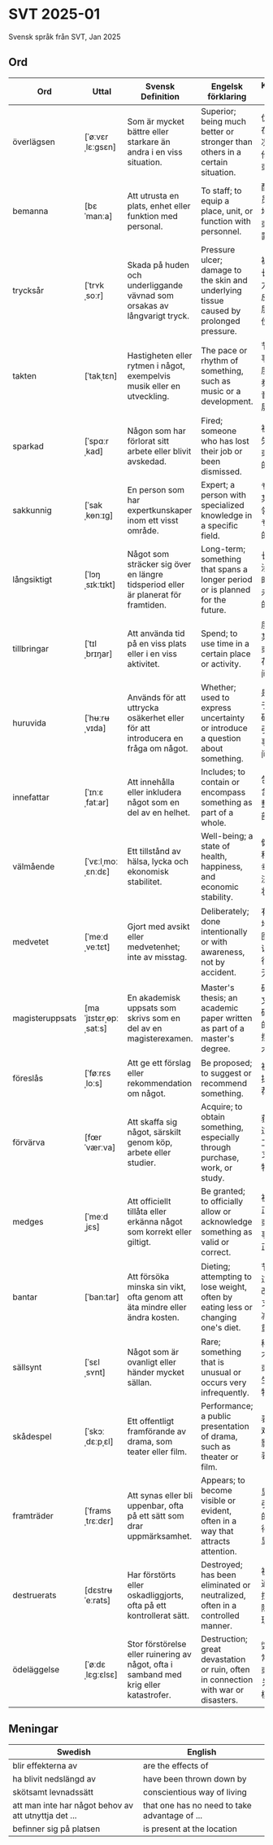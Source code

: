# SVT 2025-01
Svensk språk från SVT, Jan 2025

## Ord
| Ord          | Uttal              | Svensk Definition                                                               | Engelsk förklaring                               | Kinesisk解释             | Exempel mening                                     |
|--------------|--------------------|----------------------------------------------------------------------------------|------------------------------------------------|--------------------------|--------------------------------------------------|
| överlägsen   | [ˈøːvɛrˌlɛːɡsɛn]   | Som är mycket bättre eller starkare än andra i en viss situation.              | Superior; being much better or stronger than others in a certain situation. | 优越的；在某种情况下比其他人更好或更强。 | Han visade en överlägsen skicklighet i tävlingen.  |
| bemanna | [bɛˈmanːa] | Att utrusta en plats, enhet eller funktion med personal. | To staff; to equip a place, unit, or function with personnel. | 配备人员；为某地、单位或功能配置人员。 | Vi behöver bemanna receptionen inför evenemanget. |
| trycksår | [ˈtrʏkˌsoːr] | Skada på huden och underliggande vävnad som orsakas av långvarigt tryck. | Pressure ulcer; damage to the skin and underlying tissue caused by prolonged pressure. | 褥疮；由长时间压力引起的皮肤及下层组织损伤。 | Patienten utvecklade ett trycksår efter att ha legat stilla för länge. |
| takten | [ˈtakˌtɛn] | Hastigheten eller rytmen i något, exempelvis musik eller en utveckling. | The pace or rhythm of something, such as music or a development. | 节奏；某事物的速度或节奏，例如音乐或发展。 | Byggandet av nya bostäder har ökat takten det senaste året. |
| sparkad | [ˈspɑːrˌkad] | Någon som har förlorat sitt arbete eller blivit avskedad. | Fired; someone who has lost their job or been dismissed. | 被解雇；失去工作或被解雇的人。 | Han blev sparkad från jobbet efter flera varningar. |
| sakkunnig | [ˈsakˌkɵnːɪɡ] | En person som har expertkunskaper inom ett visst område. | Expert; a person with specialized knowledge in a specific field. | 专家；在某个特定领域拥有专业知识的人。 | Utredningen gjordes av en sakkunnig inom byggnadsteknik. |
| långsiktigt | [ˈlɔŋˌsɪkːtɪkt] | Något som sträcker sig över en längre tidsperiod eller är planerat för framtiden. | Long-term; something that spans a longer period or is planned for the future. | 长期的；涉及较长时间或为未来规划的事物。 | Företaget investerar i projekt som är hållbara och långsiktiga. |
| tillbringar | [ˈtɪlˌbrɪŋar] | Att använda tid på en viss plats eller i en viss aktivitet. | Spend; to use time in a certain place or activity. | 度过；在某个地方或活动中花费时间。 | Hon tillbringar sommaren vid havet varje år. |
| huruvida | [ˈhʉːrʉˌvɪda] | Används för att uttrycka osäkerhet eller för att introducera en fråga om något. | Whether; used to express uncertainty or introduce a question about something. | 是否；用于表达不确定性或引入对某事的疑问。 | Hon undrade huruvida hon skulle acceptera erbjudandet. |
| innefattar | [ˈɪnːɛˌfatːar] | Att innehålla eller inkludera något som en del av en helhet. | Includes; to contain or encompass something as part of a whole. | 包括；包含或作为整体的一部分。 | Kursen innefattar både teoretiska och praktiska moment. |
| välmående | [ˈvɛːlˌmoːˌɛnːdɛ] | Ett tillstånd av hälsa, lycka och ekonomisk stabilitet. | Well-being; a state of health, happiness, and economic stability. | 健康；一种健康、幸福和经济稳定的状态。 | Samhällets välmående är beroende av både individens och kollektivets insatser. |
| medvetet | [ˈmeːdˌveːtɛt] | Gjort med avsikt eller medvetenhet; inte av misstag. | Deliberately; done intentionally or with awareness, not by accident. | 有意识地；有意图或有意识地进行，而非无意的。 | Han valde medvetet att inte delta i diskussionen. |
| magisteruppsats | [maˈjɪstɛrˌɵpːˌsatːs] | En akademisk uppsats som skrivs som en del av en magisterexamen. | Master's thesis; an academic paper written as part of a master's degree. | 硕士论文；作为硕士学位的一部分撰写的学术论文。 | Hon presenterade sin magisteruppsats vid universitetet i maj. |
| föreslås | [ˈføːrɛsˌloːs] | Att ge ett förslag eller rekommendation om något. | Be proposed; to suggest or recommend something. | 被提议；提出或推荐某事。 | Det föreslås att vi möts tidigare för att hinna med allt. |
| förvärva | [fœrˈværːva] | Att skaffa sig något, särskilt genom köp, arbete eller studier. | Acquire; to obtain something, especially through purchase, work, or study. | 获得；通过购买、工作或学习得到某物。 | Hon lyckades förvärva en unik samling antika böcker. |
| medges | [ˈmeːdˌjɛs] | Att officiellt tillåta eller erkänna något som korrekt eller giltigt. | Be granted; to officially allow or acknowledge something as valid or correct. | 被允许；正式承认或认可某事有效或正确。 | Ansökan om förlängning medges om alla krav uppfylls. |
| bantar | [ˈbanːtar] | Att försöka minska sin vikt, ofta genom att äta mindre eller ändra kosten. | Dieting; attempting to lose weight, often by eating less or changing one's diet. | 节食；通过少吃或改变饮食习惯试图减轻体重。 | Hon bantar inför sin semester för att komma i bättre form. |
| sällsynt | [ˈsɛlˌsʏnt] | Något som är ovanligt eller händer mycket sällan. | Rare; something that is unusual or occurs very infrequently. | 稀有的；不寻常的或极少发生的事物。 | Denna art av fågel är mycket sällsynt i Sverige. |
| skådespel | [ˈskɔːˌdɛːpˌɛl] | Ett offentligt framförande av drama, som teater eller film. | Performance; a public presentation of drama, such as theater or film. | 表演；如戏剧或电影的公共表演。 | Föreställningen var ett fantastiskt skådespel. |
| framträder | [ˈframsˌtɾɛːdɛr] | Att synas eller bli uppenbar, ofta på ett sätt som drar uppmärksamhet. | Appears; to become visible or evident, often in a way that attracts attention. | 显现；以引人注目的方式变得可见或显现。 | Hans talang framträder tydligt i hans konstverk. |
| destruerats | [dɛstrʉˈeːrats] | Har förstörts eller oskadliggjorts, ofta på ett kontrollerat sätt. | Destroyed; has been eliminated or neutralized, often in a controlled manner. | 被销毁；通常以受控方式消除或处理。 | De gamla dokumenten har destruerats av säkerhetsskäl. |
| ödeläggelse | [ˈøːdɛˌlɛɡːɛlsɛ] | Stor förstörelse eller ruinering av något, ofta i samband med krig eller katastrofer. | Destruction; great devastation or ruin, often in connection with war or disasters. | 毁灭；通常与战争或灾难相关的大规模破坏。 | Orkanen lämnade en total ödeläggelse efter sig. |


## Meningar

| Swedish                               | English                                  |
|---------------------------------------|------------------------------------------|
| blir effekterna av                    | are the effects of                       |
| ha blivit nedslängd av | have been thrown down by |
| skötsamt levnadssätt | conscientious way of living |
| att man inte har något behov av att utnyttja det ... | that one has no need to take advantage of ... |
| befinner sig på platsen | is present at the location |
